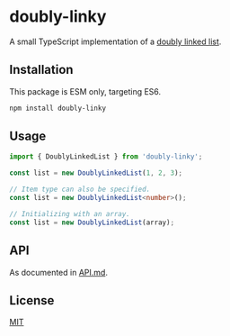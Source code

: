 # doubly-linky

A small TypeScript implementation of a [doubly linked list](https://en.wikipedia.org/wiki/Doubly_linked_list).

## Installation

This package is ESM only, targeting ES6.

```bash
npm install doubly-linky
```

## Usage

```ts
import { DoublyLinkedList } from 'doubly-linky';

const list = new DoublyLinkedList(1, 2, 3);

// Item type can also be specified.
const list = new DoublyLinkedList<number>();

// Initializing with an array.
const list = new DoublyLinkedList(array);
```

## API

As documented in [API.md](https://github.com/Vissie2/doubly-linky/blob/master/API.md).

## License

[MIT](LICENSE)

